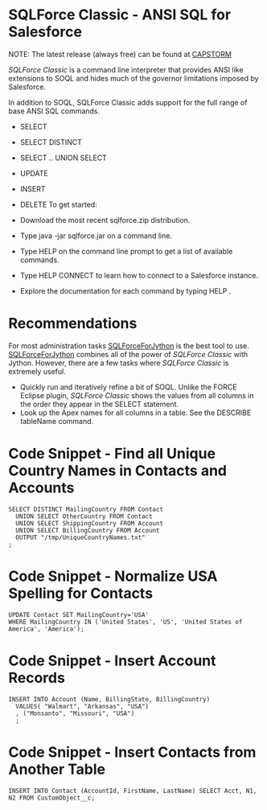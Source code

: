 # SQLForce Classic - ANSI SQL for Salesforce #
NOTE: The latest release (always free) can be found at [CAPSTORM](http://www.capstorm.com)

<i>SQLForce Classic</i> is a command line interpreter that provides ANSI like extensions to SOQL and hides much of the governor limitations imposed by Salesforce.

In addition to SOQL, SQLForce Classic adds support for the full range of base ANSI SQL commands.

  * SELECT
  * SELECT DISTINCT
  * SELECT .. UNION SELECT
  * UPDATE
  * INSERT
  * DELETE
To get started:

  * Download the most recent sqlforce.zip distribution.
  * Type java -jar sqlforce.jar on a command line.
  * Type HELP on the command line prompt to get a list of available commands.
  * Type HELP CONNECT to learn how to connect to a Salesforce instance.
  * Explore the documentation for each command by typing HELP <Command Name>.

# Recommendations #
For most administration tasks [SQLForceForJython](SQLForceForJython.md) is the best tool to use. [SQLForceForJython](SQLForceForJython.md) combines all of the power of <i>SQLForce Classic</i> with Jython.
However, there are a few tasks where <i>SQLForce Classic</i> is extremely useful.
  * Quickly run and iteratively refine a bit of SOQL. Unlike the FORCE Eclipse plugin, <i>SQLForce Classic</i> shows the values from all columns in the order they appear in the SELECT statement.
  * Look up the Apex names for all columns in a table. See the DESCRIBE tableName command.

# Code Snippet - Find all Unique Country Names in Contacts and Accounts #

```
SELECT DISTINCT MailingCountry FROM Contact
  UNION SELECT OtherCountry FROM Contact
  UNION SELECT ShippingCountry FROM Account
  UNION SELECT BillingCountry FROM Account
  OUTPUT "/tmp/UniqueCountryNames.txt"
;
```

# Code Snippet - Normalize USA Spelling for Contacts #
```
UPDATE Contact SET MailingCountry='USA'
WHERE MailingCountry IN ('United States', 'US', 'United States of America', 'America');
```

# Code Snippet - Insert Account Records #
```
INSERT INTO Account (Name, BillingState, BillingCountry)
  VALUES( "Walmart", "Arkansas", "USA")
  , ("Monsanto", "Missouri", "USA")
  ;
```

# Code Snippet - Insert Contacts from Another Table #
```
INSERT INTO Contact (AccountId, FirstName, LastName) SELECT Acct, N1, N2 FROM CustomObject__c;
```